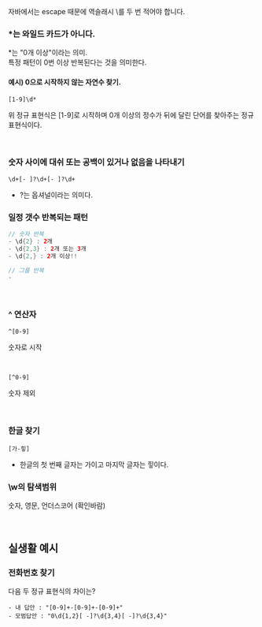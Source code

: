 
자바에서는 escape 때문에 역슬래시 \를 두 번 적어야 합니다.

### *는 와일드 카드가 아니다.

*는 "0개 이상"이라는 의미.  
특정 패턴이 0번 이상 반복된다는 것을 의미한다.

#### 예시) 0으로 시작하지 않는 자연수 찾기.
```
[1-9]\d*
```
위 정규 표현식은 [1-9]로 시작하며 0개 이상의 정수가 뒤에 달린 단어를 찾아주는 정규 표현식이다.

<br>

### 숫자 사이에 대쉬 또는 공백이 있거나 없음을 나타내기
```
\d+[- ]?\d+[- ]?\d+
```
- ?는 옵셔널이라는 의미다.

  
### 일정 갯수 반복되는 패턴
```java
// 숫자 반복
- \d{2} : 2개
- \d{2,3} : 2개 또는 3개
- \d{2,} : 2개 이상!!

// 그룹 반복
- 
```

<br>


### ^ 연산자
```
^[0-9]
```
숫자로 시작

<br>

```
[^0-9]
```
숫자 제외

<br>





### 한글 찾기
```
[가-힣]
```
- 한글의 첫 번째 글자는 가이고 마지막 글자는 힣이다.


### \w의 탐색범위
숫자, 영문, 언더스코어
(확인바람)

<br>


## 실생활 예시
### 전화번호 찾기
다음 두 정규 표현식의 차이는?
```
- 내 답안 : "[0-9]+-[0-9]+-[0-9]+"
- 모범답안 : "0\d{1,2}[ -]?\d{3,4}[ -]?\d{3,4}"
```

